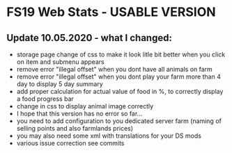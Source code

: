 # FS19 Web Stats - USABLE VERSION

## Update 10.05.2020 - what I changed:
- storage page change of css to make it look litle bit better when you click on item and submenu appears
- remove error "illegal offset" when you dont have all animals on farm
- remove error "illegal offset" when you dont play your farm more than 4 day to display 5 day summary
- add proper calculation for actual value of food in %, to correctly display a food progress bar
- change in css to display animal image correctly
- I hope that this version has no error so far...
- you need to add configuration to you dedicated server farm (naming of selling points and also farmlands prices)
- you may also need some xml with translations for your DS mods
- various issue correction see commits

